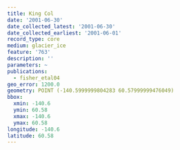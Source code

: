 ```yaml
---
title: King Col
date: '2001-06-30'
date_collected_latest: '2001-06-30'
date_collected_earliest: '2001-06-01'
record_type: core
medium: glacier_ice
feature: '763'
description: ''
parameters: ~
publications:
  - fisher_etal04
geo_error: 1200.0
geometry: POINT (-140.5999999804283 60.57999999476049)
bbox:
  xmin: -140.6
  ymin: 60.58
  xmax: -140.6
  ymax: 60.58
longitude: -140.6
latitude: 60.58
---
```

